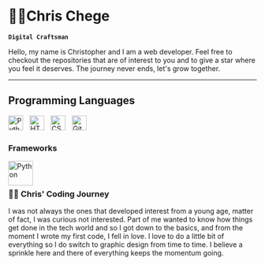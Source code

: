 <!--
Here are some ideas to get you started:

- 🔭 I’m currently working on ...
- 🌱 I’m currently learning ...
- 👯 I’m looking to collaborate on ...
- 🤔 I’m looking for help with ...
- 💬 Ask me about ...
- 📫 How to reach me: ...
- 😄 Pronouns: ...
- ⚡ Fun fact: ...
-->

# 🏄‍♂️Chris Chege

**`Digital Craftsman`**

Hello, my name is Christopher and I am a web developer. Feel free to checkout 
the repositories that are of interest to you and to give a star where you feel it deserves. 
The journey never ends, let's grow together.

___

## Programming Languages
<img align="left" alt="Python" width="30px" style="padding-right:10px;" src="https://cdn.jsdelivr.net/gh/devicons/devicon/icons/python/python-plain.svg" />
<img align="left" alt="HTML" width="30px" style="padding-right:10px;" src="https://cdn.jsdelivr.net/gh/devicons/devicon/icons/html5/html5-plain.svg"/>
<img align="left" alt="CSS" width="30px" style="padding-right:10px;" src="https://cdn.jsdelivr.net/gh/devicons/devicon/icons/css3/css3-plain.svg" />
<img align="left" alt="Git" width="30px" style="padding-right:10px;" src="https://cdn.jsdelivr.net/gh/devicons/devicon/icons/git/git-original.svg"/>
<br/>

#

### Frameworks
<img align="left" alt="Python" width="50px" style="padding-right:10px;" src="https://img.icons8.com/color/2x/django.png" />
<br />

#

<detail>
<summary><h3>👨‍💻 Chris' Coding Journey</h3></summary>
I was not always the ones that developed interest from a young age, matter of fact, I was curious not interested. Part of me wanted to know how things get done in the tech world and so I got down to the basics, and from the moment I wrote my first code, I fell in love. I love to do a little bit of everything so I do switch to graphic design from time to time. I believe a sprinkle here and there of everything keeps the momentum going.
</detail>
